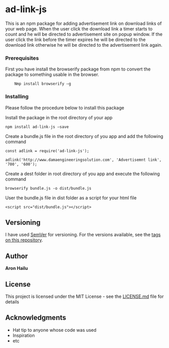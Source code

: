 # ad-link-js

This is an npm package for adding advertisement link on download links of your web page. When the user click the download link a timer starts to count and he will be directed to advertisement site on popup window. If the user click the link before the timer expires he will be directed to the download link otherwise he will be directed to the advertisement link again.


### Prerequisites

First you have install the browserify package from npm to convert the package to something usable in the browser.

```
	Nmp install browserify –g
```

### Installing

Please follow the procedure below to install this package

Install the package in the root directory of your app 

```
npm install ad-link-js –save

```

Create a bundle.js file in the root directory of you app and add the following command

```
const adlink = require('ad-link-js');

adlink('http://www.damaengineeringsolution.com', 'Advertisemnt link', '700', '600');

```

Create a dest folder in root directory of you app and execute the following command

```
browserify bundle.js -o dist/bundle.js

```

User the bundle.js file in dist folder as a script for your html file


```
<script src="dist/bundle.js"></script>

```

## Versioning

I have used [SemVer](http://semver.org/) for versioning. For the versions available, see the [tags on this repository](https://github.com/your/project/tags). 

## Author

**Aron Hailu**


## License

This project is licensed under the MIT License - see the [LICENSE.md](LICENSE.md) file for details

## Acknowledgments

* Hat tip to anyone whose code was used
* Inspiration
* etc

